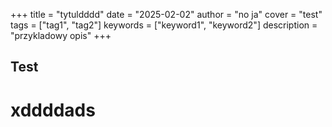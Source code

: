 +++
title = "tytuldddd"
date = "2025-02-02"
author = "no ja"
cover = "test"
tags = ["tag1", "tag2"]
keywords = ["keyword1", "keyword2"]
description = "przykladowy opis"
+++

## Test

# xddddads